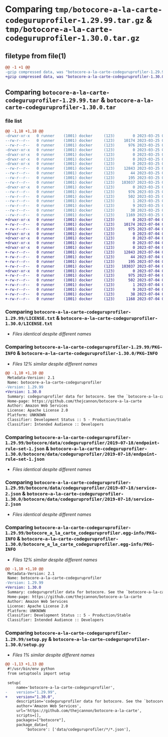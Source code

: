 # Comparing `tmp/botocore-a-la-carte-codeguruprofiler-1.29.99.tar.gz` & `tmp/botocore-a-la-carte-codeguruprofiler-1.30.0.tar.gz`

## filetype from file(1)

```diff
@@ -1 +1 @@
-gzip compressed data, was "botocore-a-la-carte-codeguruprofiler-1.29.99.tar", last modified: Sat Mar 25 01:22:24 2023, max compression
+gzip compressed data, was "botocore-a-la-carte-codeguruprofiler-1.30.0.tar", last modified: Tue Jul  4 01:44:15 2023, max compression
```

## Comparing `botocore-a-la-carte-codeguruprofiler-1.29.99.tar` & `botocore-a-la-carte-codeguruprofiler-1.30.0.tar`

### file list

```diff
@@ -1,18 +1,18 @@
-drwxr-xr-x   0 runner    (1001) docker     (123)        0 2023-03-25 01:22:24.462402 botocore-a-la-carte-codeguruprofiler-1.29.99/
--rw-r--r--   0 runner    (1001) docker     (123)    10174 2023-03-25 01:22:24.000000 botocore-a-la-carte-codeguruprofiler-1.29.99/LICENSE.txt
--rw-r--r--   0 runner    (1001) docker     (123)      976 2023-03-25 01:22:24.462402 botocore-a-la-carte-codeguruprofiler-1.29.99/PKG-INFO
-drwxr-xr-x   0 runner    (1001) docker     (123)        0 2023-03-25 01:22:24.458402 botocore-a-la-carte-codeguruprofiler-1.29.99/botocore/
-drwxr-xr-x   0 runner    (1001) docker     (123)        0 2023-03-25 01:22:24.458402 botocore-a-la-carte-codeguruprofiler-1.29.99/botocore/data/
-drwxr-xr-x   0 runner    (1001) docker     (123)        0 2023-03-25 01:22:24.458402 botocore-a-la-carte-codeguruprofiler-1.29.99/botocore/data/codeguruprofiler/
-drwxr-xr-x   0 runner    (1001) docker     (123)        0 2023-03-25 01:22:24.458402 botocore-a-la-carte-codeguruprofiler-1.29.99/botocore/data/codeguruprofiler/2019-07-18/
--rw-r--r--   0 runner    (1001) docker     (123)    12843 2023-03-25 01:22:12.000000 botocore-a-la-carte-codeguruprofiler-1.29.99/botocore/data/codeguruprofiler/2019-07-18/endpoint-rule-set-1.json
--rw-r--r--   0 runner    (1001) docker     (123)       44 2023-03-25 01:22:12.000000 botocore-a-la-carte-codeguruprofiler-1.29.99/botocore/data/codeguruprofiler/2019-07-18/examples-1.json
--rw-r--r--   0 runner    (1001) docker     (123)      195 2023-03-25 01:22:12.000000 botocore-a-la-carte-codeguruprofiler-1.29.99/botocore/data/codeguruprofiler/2019-07-18/paginators-1.json
--rw-r--r--   0 runner    (1001) docker     (123)   103037 2023-03-25 01:22:12.000000 botocore-a-la-carte-codeguruprofiler-1.29.99/botocore/data/codeguruprofiler/2019-07-18/service-2.json
-drwxr-xr-x   0 runner    (1001) docker     (123)        0 2023-03-25 01:22:24.462402 botocore-a-la-carte-codeguruprofiler-1.29.99/botocore_a_la_carte_codeguruprofiler.egg-info/
--rw-r--r--   0 runner    (1001) docker     (123)      976 2023-03-25 01:22:24.000000 botocore-a-la-carte-codeguruprofiler-1.29.99/botocore_a_la_carte_codeguruprofiler.egg-info/PKG-INFO
--rw-r--r--   0 runner    (1001) docker     (123)      502 2023-03-25 01:22:24.000000 botocore-a-la-carte-codeguruprofiler-1.29.99/botocore_a_la_carte_codeguruprofiler.egg-info/SOURCES.txt
--rw-r--r--   0 runner    (1001) docker     (123)        1 2023-03-25 01:22:24.000000 botocore-a-la-carte-codeguruprofiler-1.29.99/botocore_a_la_carte_codeguruprofiler.egg-info/dependency_links.txt
--rw-r--r--   0 runner    (1001) docker     (123)        9 2023-03-25 01:22:24.000000 botocore-a-la-carte-codeguruprofiler-1.29.99/botocore_a_la_carte_codeguruprofiler.egg-info/top_level.txt
--rw-r--r--   0 runner    (1001) docker     (123)       38 2023-03-25 01:22:24.462402 botocore-a-la-carte-codeguruprofiler-1.29.99/setup.cfg
--rw-r--r--   0 runner    (1001) docker     (123)     1169 2023-03-25 01:22:24.000000 botocore-a-la-carte-codeguruprofiler-1.29.99/setup.py
+drwxr-xr-x   0 runner    (1001) docker     (123)        0 2023-07-04 01:44:15.206395 botocore-a-la-carte-codeguruprofiler-1.30.0/
+-rw-r--r--   0 runner    (1001) docker     (123)    10174 2023-07-04 01:44:14.000000 botocore-a-la-carte-codeguruprofiler-1.30.0/LICENSE.txt
+-rw-r--r--   0 runner    (1001) docker     (123)      975 2023-07-04 01:44:15.206395 botocore-a-la-carte-codeguruprofiler-1.30.0/PKG-INFO
+drwxr-xr-x   0 runner    (1001) docker     (123)        0 2023-07-04 01:44:15.206395 botocore-a-la-carte-codeguruprofiler-1.30.0/botocore/
+drwxr-xr-x   0 runner    (1001) docker     (123)        0 2023-07-04 01:44:15.206395 botocore-a-la-carte-codeguruprofiler-1.30.0/botocore/data/
+drwxr-xr-x   0 runner    (1001) docker     (123)        0 2023-07-04 01:44:15.206395 botocore-a-la-carte-codeguruprofiler-1.30.0/botocore/data/codeguruprofiler/
+drwxr-xr-x   0 runner    (1001) docker     (123)        0 2023-07-04 01:44:15.206395 botocore-a-la-carte-codeguruprofiler-1.30.0/botocore/data/codeguruprofiler/2019-07-18/
+-rw-r--r--   0 runner    (1001) docker     (123)    12843 2023-07-04 01:44:02.000000 botocore-a-la-carte-codeguruprofiler-1.30.0/botocore/data/codeguruprofiler/2019-07-18/endpoint-rule-set-1.json
+-rw-r--r--   0 runner    (1001) docker     (123)       44 2023-07-04 01:44:02.000000 botocore-a-la-carte-codeguruprofiler-1.30.0/botocore/data/codeguruprofiler/2019-07-18/examples-1.json
+-rw-r--r--   0 runner    (1001) docker     (123)      195 2023-07-04 01:44:02.000000 botocore-a-la-carte-codeguruprofiler-1.30.0/botocore/data/codeguruprofiler/2019-07-18/paginators-1.json
+-rw-r--r--   0 runner    (1001) docker     (123)   103037 2023-07-04 01:44:02.000000 botocore-a-la-carte-codeguruprofiler-1.30.0/botocore/data/codeguruprofiler/2019-07-18/service-2.json
+drwxr-xr-x   0 runner    (1001) docker     (123)        0 2023-07-04 01:44:15.206395 botocore-a-la-carte-codeguruprofiler-1.30.0/botocore_a_la_carte_codeguruprofiler.egg-info/
+-rw-r--r--   0 runner    (1001) docker     (123)      975 2023-07-04 01:44:15.000000 botocore-a-la-carte-codeguruprofiler-1.30.0/botocore_a_la_carte_codeguruprofiler.egg-info/PKG-INFO
+-rw-r--r--   0 runner    (1001) docker     (123)      502 2023-07-04 01:44:15.000000 botocore-a-la-carte-codeguruprofiler-1.30.0/botocore_a_la_carte_codeguruprofiler.egg-info/SOURCES.txt
+-rw-r--r--   0 runner    (1001) docker     (123)        1 2023-07-04 01:44:15.000000 botocore-a-la-carte-codeguruprofiler-1.30.0/botocore_a_la_carte_codeguruprofiler.egg-info/dependency_links.txt
+-rw-r--r--   0 runner    (1001) docker     (123)        9 2023-07-04 01:44:15.000000 botocore-a-la-carte-codeguruprofiler-1.30.0/botocore_a_la_carte_codeguruprofiler.egg-info/top_level.txt
+-rw-r--r--   0 runner    (1001) docker     (123)       38 2023-07-04 01:44:15.206395 botocore-a-la-carte-codeguruprofiler-1.30.0/setup.cfg
+-rw-r--r--   0 runner    (1001) docker     (123)     1168 2023-07-04 01:44:14.000000 botocore-a-la-carte-codeguruprofiler-1.30.0/setup.py
```

### Comparing `botocore-a-la-carte-codeguruprofiler-1.29.99/LICENSE.txt` & `botocore-a-la-carte-codeguruprofiler-1.30.0/LICENSE.txt`

 * *Files identical despite different names*

### Comparing `botocore-a-la-carte-codeguruprofiler-1.29.99/PKG-INFO` & `botocore-a-la-carte-codeguruprofiler-1.30.0/PKG-INFO`

 * *Files 12% similar despite different names*

```diff
@@ -1,10 +1,10 @@
 Metadata-Version: 2.1
 Name: botocore-a-la-carte-codeguruprofiler
-Version: 1.29.99
+Version: 1.30.0
 Summary: codeguruprofiler data for botocore. See the `botocore-a-la-carte` package for more info.
 Home-page: https://github.com/thejcannon/botocore-a-la-carte
 Author: Amazon Web Services
 License: Apache License 2.0
 Platform: UNKNOWN
 Classifier: Development Status :: 5 - Production/Stable
 Classifier: Intended Audience :: Developers
```

### Comparing `botocore-a-la-carte-codeguruprofiler-1.29.99/botocore/data/codeguruprofiler/2019-07-18/endpoint-rule-set-1.json` & `botocore-a-la-carte-codeguruprofiler-1.30.0/botocore/data/codeguruprofiler/2019-07-18/endpoint-rule-set-1.json`

 * *Files identical despite different names*

### Comparing `botocore-a-la-carte-codeguruprofiler-1.29.99/botocore/data/codeguruprofiler/2019-07-18/service-2.json` & `botocore-a-la-carte-codeguruprofiler-1.30.0/botocore/data/codeguruprofiler/2019-07-18/service-2.json`

 * *Files identical despite different names*

### Comparing `botocore-a-la-carte-codeguruprofiler-1.29.99/botocore_a_la_carte_codeguruprofiler.egg-info/PKG-INFO` & `botocore-a-la-carte-codeguruprofiler-1.30.0/botocore_a_la_carte_codeguruprofiler.egg-info/PKG-INFO`

 * *Files 12% similar despite different names*

```diff
@@ -1,10 +1,10 @@
 Metadata-Version: 2.1
 Name: botocore-a-la-carte-codeguruprofiler
-Version: 1.29.99
+Version: 1.30.0
 Summary: codeguruprofiler data for botocore. See the `botocore-a-la-carte` package for more info.
 Home-page: https://github.com/thejcannon/botocore-a-la-carte
 Author: Amazon Web Services
 License: Apache License 2.0
 Platform: UNKNOWN
 Classifier: Development Status :: 5 - Production/Stable
 Classifier: Intended Audience :: Developers
```

### Comparing `botocore-a-la-carte-codeguruprofiler-1.29.99/setup.py` & `botocore-a-la-carte-codeguruprofiler-1.30.0/setup.py`

 * *Files 1% similar despite different names*

```diff
@@ -1,13 +1,13 @@
 #!/usr/bin/env python
 from setuptools import setup
 
 setup(
     name='botocore-a-la-carte-codeguruprofiler',
-    version="1.29.99",
+    version="1.30.0",
     description='codeguruprofiler data for botocore. See the `botocore-a-la-carte` package for more info.',
     author='Amazon Web Services',
     url='https://github.com/thejcannon/botocore-a-la-carte',
     scripts=[],
     packages=["botocore"],
     package_data={
         'botocore': ['data/codeguruprofiler/*/*.json'],
```

